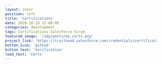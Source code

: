 ```yaml
---
layout: inner
position: left
title: 'Certifications'
date: 2020-10-18 22:00:00
categories: development
tags: Certifications Salesforce Scrum
featured_image: '/img/posts/my_certs.png'
project_link: 'https://trailhead.salesforce.com/credentials/certification-detail-print?searchString=RvOoAAGJRm10MvT4BB8OzPxFJCcqMdOOK2usGqRy54N34XuO7BkyjhBmBSbib2pA'
button_icon: 'github'
button_text: 'Verification'
lead_text: 'Certs'
---
```

